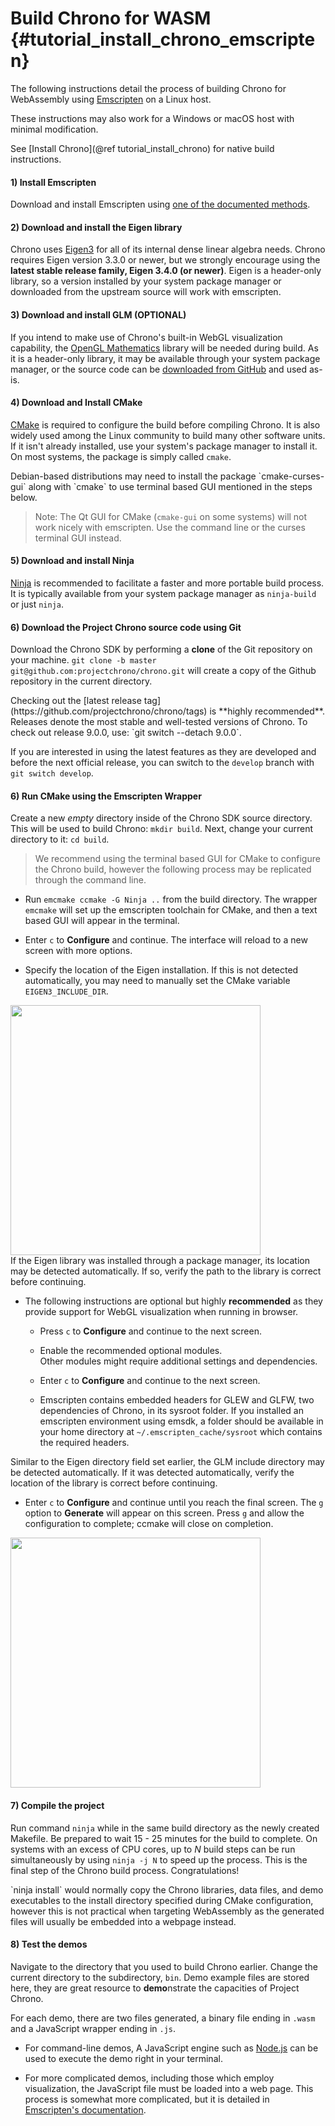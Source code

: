 Build Chrono for WASM {#tutorial_install_chrono_emscripten}
==========================

The following instructions detail the process of building Chrono for WebAssembly using [Emscripten](https://emscripten.org/) on a Linux host. 

These instructions may also work for a Windows or macOS host with minimal modification. 

See [Install Chrono](@ref tutorial_install_chrono) for native build instructions. 



#### 1) Install Emscripten 

Download and install Emscripten using [one of the documented methods](https://emscripten.org/docs/getting_started/downloads.html). 


#### 2) Download and install the Eigen library

Chrono uses [Eigen3](http://eigen.tuxfamily.org/) for all of its internal dense linear algebra needs. Chrono requires Eigen version 3.3.0 or newer, but we strongly encourage using the **latest stable release family, Eigen 3.4.0 (or newer)**. Eigen is a header-only library, so a version installed by your system package manager or downloaded from the upstream source will work with emscripten. 

#### 3) Download and install GLM (OPTIONAL)

If you intend to make use of Chrono's built-in WebGL visualization capability, the [OpenGL Mathematics](https://github.com/g-truc/glm) library will be needed during build. As it is a header-only library, it may be available through your system package manager, or the source code can be [downloaded from GitHub](https://github.com/g-truc/glm/releases) and used as-is. 

#### 4) Download and Install CMake

[CMake](https://cmake.org/) is required to configure the build before compiling Chrono. It is also widely used among the Linux community to build many other software units. If it isn't already installed, use your system's package manager to install it. On most systems, the package is simply called `cmake`.

<div class="ce-warning">
Debian-based distributions may need to install the package `cmake-curses-gui` along with `cmake` to use terminal based GUI mentioned in the steps below. 

> Note: The Qt GUI for CMake (`cmake-gui` on some systems) will not work nicely with emscripten. Use the command line or the curses terminal GUI instead.  
</div>

#### 5) Download and install Ninja

[Ninja](https://ninja-build.org/) is recommended to facilitate a faster and more portable build process. It is typically available from your system package manager as `ninja-build` or just `ninja`. 

#### 6) Download the Project Chrono source code using Git 

Download the Chrono SDK by performing a **clone** of the Git repository on your machine. `git clone -b master git@github.com:projectchrono/chrono.git` will create a copy of the Github repository in the current directory.

<div class="ce-info">
Checking out the [latest release tag](https://github.com/projectchrono/chrono/tags) is **highly recommended**. Releases denote the most stable and well-tested versions of Chrono. To check out release 9.0.0, use: `git switch --detach 9.0.0`.

If you are interested in using the latest features as they are developed and before the next official release, you can switch to the `develop` branch with `git switch develop`.
</div>

#### 6) Run CMake using the Emscripten Wrapper 

Create a new _empty_ directory inside of the Chrono SDK source directory. This will be used to build Chrono: `mkdir build`. Next, change your current directory to it: `cd build`.

> We recommend using the terminal based GUI for CMake to configure the Chrono build, however the following process may be replicated through the command line.

-  Run `emcmake ccmake -G Ninja ..` from the build directory. The wrapper `emcmake` will set up the emscripten toolchain for CMake, and then a text based GUI will appear in the terminal.

-  Enter `c` to **Configure** and continue. The interface will reload to a new screen with more options.
  
-  Specify the location of the Eigen installation.
   If this is not detected automatically, you may need to manually set the CMake variable `EIGEN3_INCLUDE_DIR`.<br>

<img src="http://www.projectchrono.org/assets/Images/install_ccmake_1.png" class="img-responsive" width="400">

<div class="ce-warning">
If the Eigen library was installed through a package manager, its location may be detected automatically. If so, verify the path to the library is correct before continuing.
</div>

  - The following instructions are optional but highly **recommended** as they provide support for WebGL visualization when running in browser.

    - Press `c` to **Configure** and continue to the next screen.

    - Enable the recommended optional modules.<br>
     Other modules might require additional settings and dependencies.

    -  Enter `c` to **Configure** and continue to the next screen.

	- Emscripten contains embedded headers for GLEW and GLFW, two dependencies of Chrono, in its sysroot folder. If you installed an emscripten environment using emsdk, a folder should be available in your home directory at `~/.emscripten_cache/sysroot` which contains the required headers.

<div class="ce-warning">
Similar to the Eigen directory field set earlier, the GLM include directory may be detected automatically. If it was detected automatically, verify the location of the library is correct before continuing.
</div>
 
- Enter `c` to **Configure** and continue until you reach the final screen. The `g` option to **Generate** will appear on this screen. Press `g` and allow the configuration to complete; ccmake will close on completion.

<img src="http://www.projectchrono.org/assets/Images/install_ccmake_3.png" class="img-responsive" width="400">

#### 7) Compile the project

Run command `ninja` while in the same build directory as the newly created Makefile. Be prepared to wait 15 - 25 minutes for the build to complete. On systems with an excess of CPU cores, up to _N_ build steps can be run simultaneously by using `ninja -j N` to speed up the process. This is the final step of the Chrono build process. Congratulations!

<div class="ce-info">
`ninja install` would normally copy the Chrono libraries, data files, and demo executables to the install directory specified during CMake configuration, however this is not practical when targeting WebAssembly as the generated files will usually be embedded into a webpage instead. 
</div>

#### 8) Test the demos

Navigate to the directory that you used to build Chrono earlier. Change the current directory to the subdirectory, `bin`. Demo example files are stored here, they are great resource to **demo**nstrate the capacities of Project Chrono.

For each demo, there are two files generated, a binary file ending in `.wasm` and a JavaScript wrapper ending in `.js`.

- For command-line demos, A JavaScript engine such as [Node.js](https://nodejs.org/en/) can be used to execute the demo right in your terminal. 

- For more complicated demos, including those which employ visualization, the JavaScript file must be loaded into a web page. This process is somewhat more complicated, but it is detailed in [Emscripten's documentation](https://emscripten.org/docs/compiling/Deploying-Pages.html).

